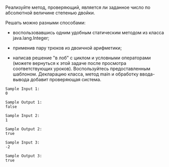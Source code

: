 Реализуйте метод, проверяющий, является ли заданное 
число по абсолютной величине степенью двойки.

Решать можно разными способами:

   - воспользовавшись одним удобным статическим методом из 
    класса java.lang.Integer;
    
   - применив пару трюков из двоичной арифметики;
   
   - написав решение "в лоб" с циклом и условными операторами 
    (можете вернуться к этой задаче после просмотра 
    соответствующих уроков).
Воспользуйтесь предоставленным шаблоном. Декларацию класса, 
метод main и обработку ввода-вывода добавит проверяющая система.
```
Sample Input 1:
0

Sample Output 1:
false
```
```
Sample Input 2:
1

Sample Output 2:
true
```
```
Sample Input 3:
-2

Sample Output 3:
true
```
